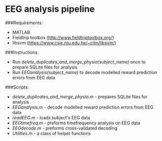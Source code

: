 # EEG analysis pipeline

###Requirements:  
 - MATLAB
 - Fieldtrip toolbox  (http://www.fieldtriptoolbox.org/)
 - libsvm  (https://www.csie.ntu.edu.tw/~cjlin/libsvm/)
 
 ###Instructions:  
 - Run *delete_duplicates_and_merge_physio(subject_name)* once to prepare SQLite files for analysis
 - Run *EEGanalysis(subject_name)*  to decode modelled reward prediction errors from EEG data
 
 ###Scripts:
 - *delete_duplicates_and_merge_physio.m* - prepares SQLite files for analysis
 - *EEGanalysis.m* - decode modelled reward prediction errors from EEG data
 - *readEEG.m* - loads subject's EEG data
 - *EEGtimefreq.m* - preforms timefrequency analysis on EEG data
 - *EEGdecode.m* - preforms cross-validated decoding 
 - *Utilities.m* - a class of helper functions
